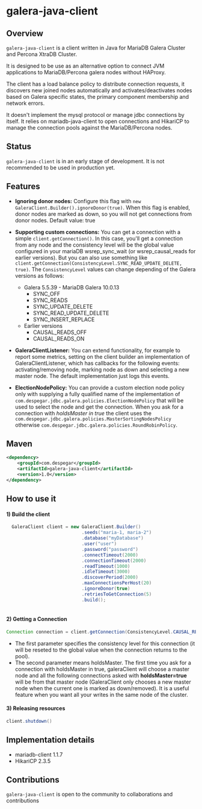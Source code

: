 galera-java-client
======

## Overview

`galera-java-client` is a client written in Java for MariaDB Galera Cluster and Percona XtraDB Cluster.

It is designed to be use as an alternative option to connect JVM applications to MariaDB/Percona galera nodes without HAProxy. 

The client has a load balance policy to distribute connection requests, it discovers new joined nodes automatically and activates/deactivates nodes based on Galera specific states, the primary component membership and network errors.

It doesn't implement the mysql protocol or manage jdbc connections by itself. It relies on mariadb-java-client to open connections and HikariCP to manage the connection pools against the MariaDB/Percona nodes.


## Status

`galera-java-client` is in an early stage of development. It is not recommended to be used in production yet.

## Features

* **Ignoring donor nodes:** Configure this flag with `new GaleraClient.Builder().ignoreDonor(true)`. When this flag is enabled, donor nodes are marked as down, so you will not get connections from donor nodes. Default value: true

* **Supporting custom connections:**
  You can get a connection with a simple `client.getConnection()`. In this case, you'll get a connection from any node and the consistency level will be the global value configured in your mariaDB wsrep_sync_wait (or wsrep_causal_reads for earlier versions). 
  But you can also use something like `client.getConnection(ConsistencyLevel.SYNC_READ_UPDATE_DELETE, true)`. 
  The `ConsistencyLevel` values can change depending of the Galera versions as follows: 
  * Galera 5.5.39 - MariaDB Galera 10.0.13
    * SYNC_OFF
    * SYNC_READS
    * SYNC_UPDATE_DELETE
    * SYNC_READ_UPDATE_DELETE
    * SYNC_INSERT_REPLACE
  * Earlier versions
    * CAUSAL_READS_OFF
    * CAUSAL_READS_ON

* **GaleraClientListener:** You can extend functionality, for example to report some metrics, setting on the client builder an implementation of GaleraClientListener, which has callbacks for the following events: activating/removing node, marking node as down and selecting a new master node. The default implementation just logs this events.       

* **ElectionNodePolicy:** You can provide a custom election node policy only with supplying a fully qualified name of the implementation of `com.despegar.jdbc.galera.policies.ElectionNodePolicy` that will be used to select the node and get the connection. When you ask for a connection with *holdsMaster in true* the client uses the `com.despegar.jdbc.galera.policies.MasterSortingNodesPolicy` otherwise `com.despegar.jdbc.galera.policies.RoundRobinPolicy`.

## Maven

```xml
<dependency>
    <groupId>com.despegar</groupId>
    <artifactId>galera-java-client</artifactId>
    <version>1.0</version>
</dependency>
```

## How to use it

#### 1) Build the client

```java
  GaleraClient client = new GaleraClient.Builder()
                            .seeds("maria-1, maria-2")
                            .database("myDatabase")
                            .user("user")
                            .password("password")
                            .connectTimeout(2000)
                            .connectionTimeout(2000)
                            .readTimeout(1000)
                            .idleTimeout(3000)
                            .discoverPeriod(2000)
                            .maxConnectionsPerHost(20)
                            .ignoreDonor(true)
                            .retriesToGetConnection(5)
                            .build();
  
```

#### 2) Getting a Connection

```java
Connection connection = client.getConnection(ConsistencyLevel.CAUSAL_READS_ON, false);
```
- The first parameter specifies the consistency level for this connection (it will be reseted to the global value when the connection returns to the pool). 
- The second parameter means holdsMaster. The first time you ask for a connection with holdsMaster in true, galeraClient will choose a master node and all the following connections asked with **holdsMaster=true** will be from that master node (GaleraClient only chooses a new master node when the current one is marked as down/removed). It is a useful feature when you want all your writes in the same node of the cluster.   


#### 3) Releasing resources
```java
client.shutdown()
```

## Implementation details

  * mariadb-client 1.1.7
  * HikariCP 2.3.5

## Contributions

`galera-java-client` is open to the community to collaborations and contributions

